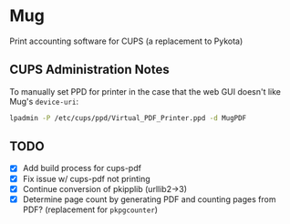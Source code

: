 # Mug

Print accounting software for CUPS (a replacement to Pykota)

## CUPS Administration Notes

To manually set PPD for printer in the case that the web GUI doesn't like Mug's
`device-uri`:

```sh
lpadmin -P /etc/cups/ppd/Virtual_PDF_Printer.ppd -d MugPDF
```

## TODO

- [x] Add build process for cups-pdf
- [x] Fix issue w/ cups-pdf not printing
- [x] Continue conversion of pkipplib (urllib2->3)
- [x] Determine page count by generating PDF and counting pages from PDF? (replacement for `pkpgcounter`)
